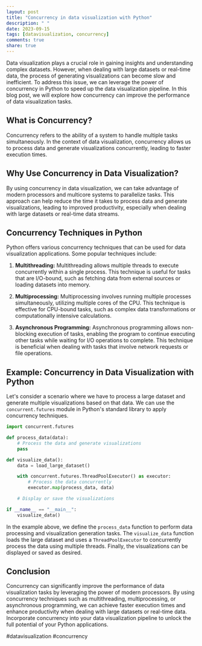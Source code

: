 ```yaml
---
layout: post
title: "Concurrency in data visualization with Python"
description: " "
date: 2023-09-15
tags: [datavisualization, concurrency]
comments: true
share: true
---
```


Data visualization plays a crucial role in gaining insights and understanding complex datasets. However, when dealing with large datasets or real-time data, the process of generating visualizations can become slow and inefficient. To address this issue, we can leverage the power of concurrency in Python to speed up the data visualization pipeline. In this blog post, we will explore how concurrency can improve the performance of data visualization tasks.

## What is Concurrency?

Concurrency refers to the ability of a system to handle multiple tasks simultaneously. In the context of data visualization, concurrency allows us to process data and generate visualizations concurrently, leading to faster execution times.

## Why Use Concurrency in Data Visualization?

By using concurrency in data visualization, we can take advantage of modern processors and multicore systems to parallelize tasks. This approach can help reduce the time it takes to process data and generate visualizations, leading to improved productivity, especially when dealing with large datasets or real-time data streams.

## Concurrency Techniques in Python

Python offers various concurrency techniques that can be used for data visualization applications. Some popular techniques include:

1. **Multithreading:** Multithreading allows multiple threads to execute concurrently within a single process. This technique is useful for tasks that are I/O-bound, such as fetching data from external sources or loading datasets into memory.

2. **Multiprocessing:** Multiprocessing involves running multiple processes simultaneously, utilizing multiple cores of the CPU. This technique is effective for CPU-bound tasks, such as complex data transformations or computationally intensive calculations.

3. **Asynchronous Programming:** Asynchronous programming allows non-blocking execution of tasks, enabling the program to continue executing other tasks while waiting for I/O operations to complete. This technique is beneficial when dealing with tasks that involve network requests or file operations.

## Example: Concurrency in Data Visualization with Python

Let's consider a scenario where we have to process a large dataset and generate multiple visualizations based on that data. We can use the `concurrent.futures` module in Python's standard library to apply concurrency techniques.

```python
import concurrent.futures

def process_data(data):
    # Process the data and generate visualizations
    pass

def visualize_data():
    data = load_large_dataset()

    with concurrent.futures.ThreadPoolExecutor() as executor:
        # Process the data concurrently
        executor.map(process_data, data)

    # Display or save the visualizations

if __name__ == "__main__":
    visualize_data()
```

In the example above, we define the `process_data` function to perform data processing and visualization generation tasks. The `visualize_data` function loads the large dataset and uses a `ThreadPoolExecutor` to concurrently process the data using multiple threads. Finally, the visualizations can be displayed or saved as desired.

## Conclusion

Concurrency can significantly improve the performance of data visualization tasks by leveraging the power of modern processors. By using concurrency techniques such as multithreading, multiprocessing, or asynchronous programming, we can achieve faster execution times and enhance productivity when dealing with large datasets or real-time data. Incorporate concurrency into your data visualization pipeline to unlock the full potential of your Python applications.

#datavisualization #concurrency